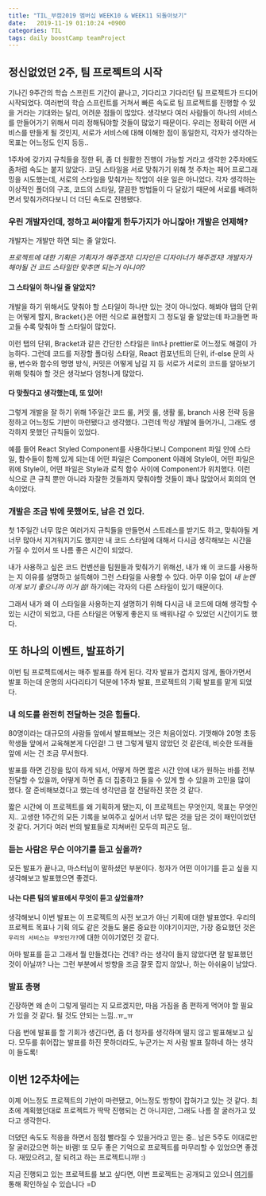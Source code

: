 ```yaml
---
title: "TIL_부캠2019 멤버십 WEEK10 & WEEK11 되돌아보기"
date:   2019-11-19 01:10:24 +0900
categories: TIL
tags: daily boostCamp teamProject
--- 
```


## 정신없었던 2주, 팀 프로젝트의 시작

기나긴 9주간의 학습 스프린트 기간이 끝나고, 기다리고 기다리던 팀 프로젝트가 드디어 시작되었다. 여러번의 학습 스프린트를 거쳐서 빠른 속도로 팀 프로젝트를 진행할 수 있을 거라는 기대와는 달리, 어려운 점들이 많았다. 생각보다 여러 사람들이 하나의 서비스를 만들어가기 위해서 미리 정해둬야할 것들이 많았기 때문이다. 우리는 정확히 어떤 서비스를 만들게 될 것인지, 서로가 서비스에 대해 이해한 점이 동일한지, 각자가 생각하는 목표는 어느정도 인지 등등..  
  
1주차에 갖가지 규칙들을 정한 뒤, 좀 더 원활한 진행이 가능할 거라고 생각한 2주차에도 좀처럼 속도는 붙지 않았다. 코딩 스타일을 서로 맞춰가기 위해 첫 주차는 페어 프로그래밍을 시도했는데, 서로의 스타일을 맞춰가는 작업이 쉬운 일은 아니었다. 각자 생각하는 이상적인 폴더의 구조, 코드의 스타일, 깔끔한 방법들이 다 달랐기 때문에 서로를 배려하면서 맞춰가려다보니 더 더딘 속도로 진행됐다.  
  
### 우린 개발자인데, 정하고 써야할게 한두가지가 아니잖아! 개발은 언제해?

개발자는 개발만 하면 되는 줄 알았다.  
  
_프로젝트에 대한 기획은 기획자가 해주겠지! 디자인은 디자이너가 해주겠지! 개발자가 해야될 건 코드 스타일만 맞추면 되는거 아니야?_  
  
#### 그 스타일이 하나일 줄 알았지?

개발을 하기 위해서도 맞춰야 할 스타일이 하나만 있는 것이 아니었다. 해봐야 탭의 단위는 어떻게 할지, Bracket`{}`은 어떤 식으로 표현할지 그 정도일 줄 알았는데 파고들면 파고들 수록 맞춰야 할 스타일이 많았다.  
  
이런 탭의 단위, Bracket과 같은 간단한 스타일은 lint나 prettier로 어느정도 해결이 가능하다. 그런데 코드를 저장할 폴더링 스타일, React 컴포넌트의 단위, if-else 문의 사용, 변수와 함수의 명명 방식, 커밋은 어떻게 남길 지 등 서로가 서로의 코드를 알아보기 위해 맞춰야 할 것은 생각보다 엄청나게 많았다.  
  
#### 다 맞췄다고 생각했는데, 또 있어!

그렇게 개발을 잘 하기 위해 1주일간 코드 룰, 커밋 룰, 생활 룰, branch 사용 전략 등을 정하고 어느정도 기반이 마련됐다고 생각했다. 그런데 막상 개발에 들어가니, 그래도 생각하지 못했던 규칙들이 있었다.  
  
예를 들어 React Styled Component를 사용하다보니 Component 파일 안에 스타일, 함수들이 함께 있게 되는데 어떤 파일은 Component 아래에 Style이, 어떤 파일은 위에 Style이, 어떤 파일은 Style과 로직 함수 사이에 Component가 위치했다. 이런 식으로 큰 규칙 뿐만 아니라 자잘한 것들까지 맞춰야할 것들이 꽤나 많았어서 회의의 연속이었다.  
  
### 개발은 조금 밖에 못했어도, 남은 건 있다.

첫 1주일간 너무 많은 여러가지 규칙들을 만들면서 스트레스를 받기도 하고, 맞춰야될 게 너무 많아서 지겨워지기도 했지만 내 코드 스타일에 대해서 다시금 생각해보는 시간을 가질 수 있어서 또 나름 좋은 시간이 되었다.  
  
내가 사용하고 싶은 코드 컨벤션을 팀원들과 맞춰가기 위해선, 내가 왜 이 코드를 사용하는 지 이유를 설명하고 설득해야 그런 스타일을 사용할 수 있다. 아무 이유 없이 *내 눈엔 이게 보기 좋으니까 이거 씀!* 하기에는 각자의 다른 스타일이 있기 때문이다.  

그래서 내가 왜 이 스타일을 사용하는지 설명하기 위해 다시금 내 코드에 대해 생각할 수 있는 시간이 되었고, 다른 스타일은 어떻게 좋은지 또 배워나갈 수 있었던 시간이기도 했다.  
  
## 또 하나의 이벤트, 발표하기

이번 팀 프로젝트에서는 매주 발표를 하게 된다. 각자 발표가 겹치지 않게, 돌아가면서 발표 하는데 운명의 사다리타기 덕분에 1주차 발표, 프로젝트의 기획 발표를 맡게 되었다.  
  
### 내 의도를 완전히 전달하는 것은 힘들다.

80명이라는 대규모의 사람들 앞에서 발표해보는 것은 처음이었다. 기껏해야 20명 초등학생들 앞에서 교육해본게 다인걸! 그 땐 그렇게 떨지 않았던 것 같은데, 비슷한 또래들 앞에 서는 건 조금 무서웠다.  
  
발표를 하면 긴장을 많이 하게 되서, 어떻게 하면 짧은 시간 안에 내가 원하는 바를 전부 전달할 수 있을까, 어떻게 하면 좀 더 집중하고 들을 수 있게 할 수 있을까 고민을 많이 했다. 잘 준비해보겠다고 했는데 생각만큼 잘 전달하진 못한 것 같다.  
  
짧은 시간에 이 프로젝트를 왜 기획하게 됐는지, 이 프로젝트는 무엇인지, 목표는 무엇인지.. 고생한 1주간의 모든 기록을 보여주고 싶어서 너무 많은 것을 담은 것이 패인이었던 것 같다. 거기다 여러 번의 발표들로 지쳐버린 모두의 피곤도 덤..  
  
### 듣는 사람은 무슨 이야기를 듣고 싶을까?  

모든 발표가 끝나고, 마스터님이 말하셨던 부분이다. 청자가 어떤 이야기를 듣고 싶을 지 생각해보고 발표했으면 좋겠다.  
  
#### 나는 다른 팀의 발표에서 무엇이 듣고 싶었을까? 

생각해보니 이번 발표는 이 프로젝트의 사전 보고가 아닌 기획에 대한 발표였다. 우리의 프로젝트 목표나 기획 의도 같은 것들도 물론 중요한 이야기이지만, 가장 중요했던 것은 `우리의 서비스는 무엇인가?`에 대한 이야기였던 것 같다.  
  
아마 발표를 듣고 그래서 뭘 만들겠다는 건데? 라는 생각이 들지 않았다면 잘 발표했던 것이 아닐까? 나는 그런 부분에서 방향을 조금 잘못 잡지 않았나, 하는 아쉬움이 남았다.  
  
### 발표 총평

긴장하면 왜 손이 그렇게 떨리는 지 모르겠지만, 마음 가짐을 좀 편하게 먹어야 할 필요가 있을 것 같다. 될 것도 안되는 느낌..ㅠ_ㅠ  
  
다음 번에 발표를 할 기회가 생긴다면, 좀 더 청자를 생각하며 떨지 않고 발표해보고 싶다. 모두를 휘어잡는 발표를 하진 못하더라도, 누군가는 저 사람 발표 잘하네 하는 생각이 들도록!  

## 이번 12주차에는

이제 어느정도 프로젝트의 기반이 마련됐고, 어느정도 방향이 잡혀가고 있는 것 같다. 최초에 계획했던대로 프로젝트가 딱딱 진행되는 건 아니지만, 그래도 나름 잘 굴러가고 있다고 생각한다.  
  
더뎠던 속도도 적응을 하면서 점점 빨라질 수 있을거라고 믿는 중.. 남은 5주도 이대로만 잘 굴러갔으면 하는 바램! 또 모두 좋은 기억으로 프로젝트를 마무리할 수 있었으면 좋겠다. 재밌으려고, 잘 되려고 하는 프로젝트니까! :)  
  
지금 진행되고 있는 프로젝트를 보고 싶다면, 이번 프로젝트는 공개되고 있으니 [여기](https://github.com/connect-foundation/2019-07)를 통해 확인하실 수 있습니다 =D  

